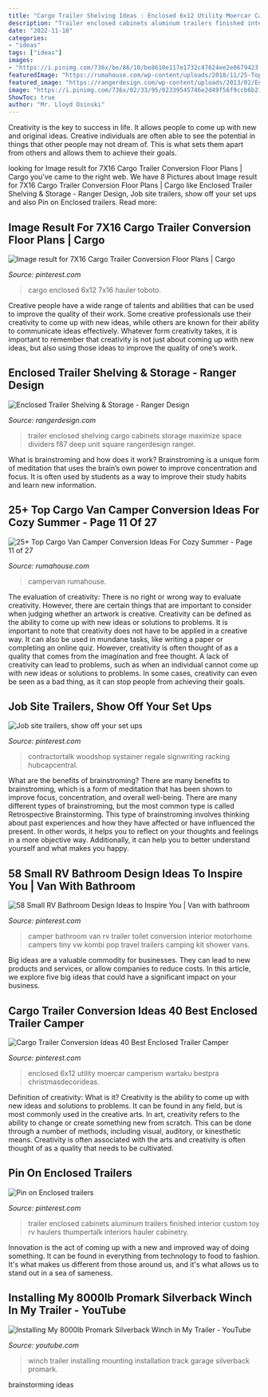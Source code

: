 ```yaml
---
title: "Cargo Trailer Shelving Ideas : Enclosed 6x12 Utility Moercar Camperism Wartaku Bestpra Christmasdecorideas"
description: "Trailer enclosed cabinets aluminum trailers finished interior custom toy rv haulers thumpertalk interiors hauler cabinetry"
date: "2022-11-18"
categories:
- "ideas"
tags: ["ideas"]
images:
- "https://i.pinimg.com/736x/be/86/10/be8610e117e1732c47624ee2e0679423.jpg"
featuredImage: "https://rumahouse.com/wp-content/uploads/2018/11/25-Top-Cargo-Van-Camper-Conversion-Ideas-For-Cozy-Summer-11.jpg"
featured_image: "https://rangerdesign.com/wp-content/uploads/2013/02/Enclosed-Trailer-Shelving.jpg"
image: "https://i.pinimg.com/736x/02/33/95/02339545746e2d49f56f9ccb6b21dd55--aluminum-trailer-trailers.jpg"
ShowToc: true
author: "Mr. Lloyd Osinski"
---
```



Creativity is the key to success in life. It allows people to come up with new and original ideas. Creative individuals are often able to see the potential in things that other people may not dream of. This is what sets them apart from others and allows them to achieve their goals.

	

		
looking for Image result for 7X16 Cargo Trailer Conversion Floor Plans | Cargo you've came to the right web. We have 8 Pictures about Image result for 7X16 Cargo Trailer Conversion Floor Plans | Cargo like Enclosed Trailer Shelving &amp; Storage - Ranger Design, Job site trailers, show off your set ups and also Pin on Enclosed trailers. Read more:
		
    
## Image Result For 7X16 Cargo Trailer Conversion Floor Plans | Cargo

<img loading=lazy src="https://i.pinimg.com/736x/36/10/ab/3610ab53c46a97f2473ab970959d1f8c.jpg" onerror="this.onerror=null;this.src='https://tse2.mm.bing.net/th?id=OIP.myHvMWS5ZsqexwX0Bi9mNgHaFi&amp;pid=15.1';" alt="Image result for 7X16 Cargo Trailer Conversion Floor Plans | Cargo">

_Source: pinterest.com_

>cargo enclosed 6x12 7x16 hauler toboto. 

	

Creative people have a wide range of talents and abilities that can be used to improve the quality of their work. Some creative professionals use their creativity to come up with new ideas, while others are known for their ability to communicate ideas effectively. Whatever form creativity takes, it is important to remember that creativity is not just about coming up with new ideas, but also using those ideas to improve the quality of one’s work.

    
## Enclosed Trailer Shelving &amp; Storage - Ranger Design

<img loading=lazy src="https://rangerdesign.com/wp-content/uploads/2013/02/Enclosed-Trailer-Shelving.jpg" onerror="this.onerror=null;this.src='https://tse4.mm.bing.net/th?id=OIP.DTHOsN9jnALl_tweev0bhAHaKt&amp;pid=15.1';" alt="Enclosed Trailer Shelving &amp; Storage - Ranger Design">

_Source: rangerdesign.com_

>trailer enclosed shelving cargo cabinets storage maximize space dividers f87 deep unit square rangerdesign ranger. 

	

What is brainstroming and how does it work?
Brainstroming is a unique form of meditation that uses the brain’s own power to improve concentration and focus. It is often used by students as a way to improve their study habits and learn new information.

    
## 25+ Top Cargo Van Camper Conversion Ideas For Cozy Summer - Page 11 Of 27

<img loading=lazy src="https://rumahouse.com/wp-content/uploads/2018/11/25-Top-Cargo-Van-Camper-Conversion-Ideas-For-Cozy-Summer-11.jpg" onerror="this.onerror=null;this.src='https://tse4.mm.bing.net/th?id=OIP.23g2D44Sw3vTC0fTLd_s4gHaFj&amp;pid=15.1';" alt="25+ Top Cargo Van Camper Conversion Ideas For Cozy Summer - Page 11 of 27">

_Source: rumahouse.com_

>campervan rumahouse. 

	

The evaluation of creativity: There is no right or wrong way to evaluate creativity. However, there are certain things that are important to consider when judging whether an artwork is creative.
Creativity can be defined as the ability to come up with new ideas or solutions to problems. It is important to note that creativity does not have to be applied in a creative way. It can also be used in mundane tasks, like writing a paper or completing an online quiz. However, creativity is often thought of as a quality that comes from the imagination and free thought. A lack of creativity can lead to problems, such as when an individual cannot come up with new ideas or solutions to problems. In some cases, creativity can even be seen as a bad thing, as it can stop people from achieving their goals.

    
## Job Site Trailers, Show Off Your Set Ups

<img loading=lazy src="https://i.pinimg.com/736x/5e/72/75/5e7275c3c478f5692f59f863f4e86d75.jpg" onerror="this.onerror=null;this.src='https://tse2.mm.bing.net/th?id=OIP.VC6LAdFRyHWYlYbisfF5GAAAAA&amp;pid=15.1';" alt="Job site trailers, show off your set ups">

_Source: pinterest.com_

>contractortalk woodshop systainer regale signwriting racking hubcapcentral. 

	

What are the benefits of brainstroming?
There are many benefits to brainstroming, which is a form of meditation that has been shown to improve focus, concentration, and overall well-being. There are many different types of brainstroming, but the most common type is called Retrospective Brainstorming. This type of brainstroming involves thinking about past experiences and how they have affected or have influenced the present. In other words, it helps you to reflect on your thoughts and feelings in a more objective way. Additionally, it can help you to better understand yourself and what makes you happy.

    
## 58 Small RV Bathroom Design Ideas To Inspire You | Van With Bathroom

<img loading=lazy src="https://i.pinimg.com/736x/31/58/95/315895b1564da539e5eb5bf2242ba5e5.jpg" onerror="this.onerror=null;this.src='https://tse2.mm.bing.net/th?id=OIP.va83D2_qxBqj7UnYJNHYmgHaLH&amp;pid=15.1';" alt="58 Small RV Bathroom Design Ideas to Inspire You | Van with bathroom">

_Source: pinterest.com_

>camper bathroom van rv trailer toilet conversion interior motorhome campers tiny vw kombi pop travel trailers camping kit shower vans. 

	

Big ideas are a valuable commodity for businesses. They can lead to new products and services, or allow companies to reduce costs. In this article, we explore five big ideas that could have a significant impact on your business.

    
## Cargo Trailer Conversion Ideas 40 Best Enclosed Trailer Camper

<img loading=lazy src="https://i.pinimg.com/736x/be/86/10/be8610e117e1732c47624ee2e0679423.jpg" onerror="this.onerror=null;this.src='https://tse2.mm.bing.net/th?id=OIP.C2cOuVj057rNTNkELQsSwwHaJ3&amp;pid=15.1';" alt="Cargo Trailer Conversion Ideas 40 Best Enclosed Trailer Camper">

_Source: pinterest.com_

>enclosed 6x12 utility moercar camperism wartaku bestpra christmasdecorideas. 

	

Definition of creativity: What is it?
Creativity is the ability to come up with new ideas and solutions to problems. It can be found in any field, but is most commonly used in the creative arts. In art, creativity refers to the ability to change or create something new from scratch. This can be done through a number of methods, including visual, auditory, or kinesthetic means. Creativity is often associated with the arts and creativity is often thought of as a quality that needs to be cultivated.

    
## Pin On Enclosed Trailers

<img loading=lazy src="https://i.pinimg.com/736x/02/33/95/02339545746e2d49f56f9ccb6b21dd55--aluminum-trailer-trailers.jpg" onerror="this.onerror=null;this.src='https://tse3.mm.bing.net/th?id=OIP.J1y3MfcFMF193CsHzZ6KIgHaE6&amp;pid=15.1';" alt="Pin on Enclosed trailers">

_Source: pinterest.com_

>trailer enclosed cabinets aluminum trailers finished interior custom toy rv haulers thumpertalk interiors hauler cabinetry. 

	

Innovation is the act of coming up with a new and improved way of doing something. It can be found in everything from technology to food to fashion. It's what makes us different from those around us, and it's what allows us to stand out in a sea of sameness.

    
## Installing My 8000lb Promark Silverback Winch In My Trailer - YouTube

<img loading=lazy src="https://i.ytimg.com/vi/QuiQbSrBok0/maxresdefault.jpg" onerror="this.onerror=null;this.src='https://tse1.mm.bing.net/th?id=OIP.OiFwPAI1RVh1foHxjAwzVAHaEK&amp;pid=15.1';" alt="Installing My 8000lb Promark Silverback Winch in My Trailer - YouTube">

_Source: youtube.com_

>winch trailer installing mounting installation track garage silverback promark. 

	
 brainstorming ideas 
